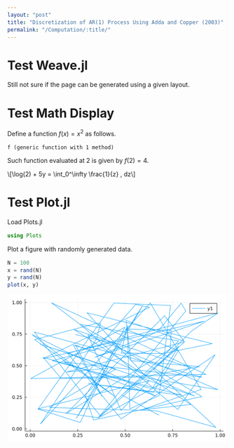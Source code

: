 ```yaml
---
layout: "post"
title: "Discretization of AR(1) Process Using Adda and Copper (2003)"
permalink: "/Computation/:title/"
---
```



# Test Weave.jl

Still not sure if the page can be generated using a given layout.

# Test Math Display

Define a function $f(x) = x^2$ as follows.

```
f (generic function with 1 method)
```





Such function evaluated at 2 is given by $f(2) = 4$.

\\[\log(2) + 5y = \int_0^\infty \frac{1}{z} \, dz\\]

# Test Plot.jl

Load Plots.jl

```julia
using Plots
```




Plot a figure with randomly generated data.

```julia
N = 100
x = rand(N)
y = rand(N)
plot(x, y)
```

![](/assets/figures/2021-08-04-discretization-of-AR(1)-process-using-Adda-and-Cooper-(2003)_3_1.png)
